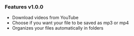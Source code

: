 ### Features v1.0.0
* Download videos from YouTube
* Choose if you want your file to be saved as mp3 or mp4
* Organizes your files automatically in folders
